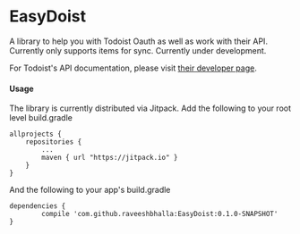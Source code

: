 # EasyDoist
A library to help you with Todoist Oauth as well as work with their API. Currently only supports items for sync. Currently under development.

For Todoist's API documentation, please visit [their developer page](https://developer.todoist.com).

#### Usage
The library is currently distributed via Jitpack. Add the following to your root level build.gradle
  
    allprojects {
		repositories {
			...
			maven { url "https://jitpack.io" }
		}
	}
	
And the following to your app's build.gradle

    dependencies {
	        compile 'com.github.raveeshbhalla:EasyDoist:0.1.0-SNAPSHOT'
	}
	    
